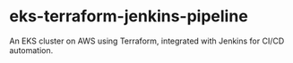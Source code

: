 # eks-terraform-jenkins-pipeline
An EKS cluster on AWS using Terraform, integrated with Jenkins for CI/CD automation.

